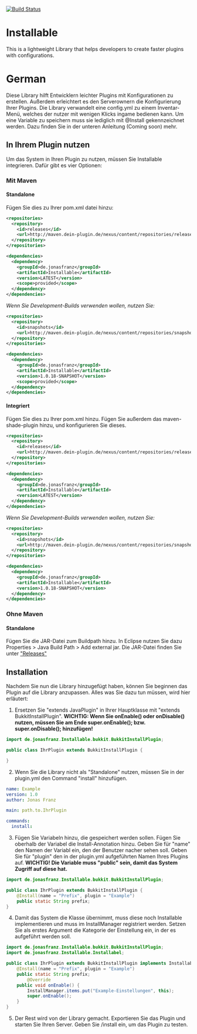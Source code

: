 [![Build Status](https://travis-ci.org/JonasFranzDEV/Installable.svg?branch=master)](https://travis-ci.org/JonasFranzDEV/Installable)
# Installable
This is a lightweight Library that helps developers to create faster plugins with configurations. 

# German
Diese Library hilft Entwicklern leichter Plugins mit Konfigurationen zu erstellen. Außerdem erleichtert es den Serverownern die Konfigurierung Ihrer Plugins. 
Die Library verwandelt eine config.yml zu einem Inventar-Menü, welches der nutzer mit wenigen Klicks ingame bedienen kann. Um eine Variable zu speichern muss sie lediglich mit @Install gekennzeichnet werden. Dazu finden Sie in der unteren Anleitung (Coming soon) mehr.
## In Ihrem Plugin nutzen
Um das System in Ihren Plugin zu nutzen, müssen Sie Installable integrieren. Dafür gibt es vier Optionen:
### Mit Maven
#### Standalone
Fügen Sie dies zu Ihrer pom.xml datei hinzu:
```xml
<repositories>
  <repository>
    <id>releases</id>
    <url>http://maven.dein-plugin.de/nexus/content/repositories/releases</url>
  </repository>
</repositories>

<dependencies>
  <dependency>
    <groupId>de.jonasfranz</groupId>
    <artifactId>Installable</artifactId>
    <version>LATEST</version>
    <scope>provided</scope>
  </dependency>
</dependencies>
```
*Wenn Sie Development-Builds verwenden wollen, nutzen Sie:*
```xml
<repositories>
  <repository>
    <id>snapshots</id>
    <url>http://maven.dein-plugin.de/nexus/content/repositories/snapshots</url>
  </repository>
</repositories>

<dependencies>
  <dependency>
    <groupId>de.jonasfranz</groupId>
    <artifactId>Installable</artifactId>
    <version>1.0.18-SNAPSHOT</version>
    <scope>provided</scope>
  </dependency>
</dependencies>
```
#### Integriert
Fügen Sie dies zu Ihrer pom.xml hinzu. Fügen Sie außerdem das maven-shade-plugin hinzu, und konfigurieren Sie dieses.
```xml
<repositories>
  <repository>
    <id>releases</id>
    <url>http://maven.dein-plugin.de/nexus/content/repositories/releases</url>
  </repository>
</repositories>

<dependencies>
  <dependency>
    <groupId>de.jonasfranz</groupId>
    <artifactId>Installable</artifactId>
    <version>LATEST</version>
  </dependency>
</dependencies>
```
*Wenn Sie Development-Builds verwenden wollen, nutzen Sie:*
```xml
<repositories>
  <repository>
    <id>snapshots</id>
    <url>http://maven.dein-plugin.de/nexus/content/repositories/snapshots</url>
  </repository>
</repositories>

<dependencies>
  <dependency>
    <groupId>de.jonasfranz</groupId>
    <artifactId>Installable</artifactId>
    <version>1.0.18-SNAPSHOT</version>
  </dependency>
</dependencies>
```
### Ohne Maven
#### Standalone
Fügen Sie die JAR-Datei zum Buildpath hinzu. In Eclipse nutzen Sie dazu Properties > Java Build Path > Add external jar.
Die JAR-Datei finden Sie unter ["Releases"](https://github.com/JonasFranzDEV/Installable/releases/latest/) 
## Installation
Nachdem Sie nun die Library hinzugefügt haben, können Sie beginnen das Plugin auf die Library anzupassen. Alles was Sie dazu tun müssen, wird hier erläutert:

1) Ersetzen Sie "extends JavaPlugin" in Ihrer Hauptklasse mit "extends BukkitInstallPlugin". **WICHTIG: Wenn Sie onEnable() oder onDisable() nutzen, müssen Sie am Ende super.onEnable(); bzw. super.onDisable(); hinzufügen!**
```java
import de.jonasfranz.Installable.bukkit.BukkitInstallPlugin;

public class IhrPlugin extends BukkitInstallPlugin {

}

```
2) Wenn Sie die Library nicht als "Standalone" nutzen, müssen Sie in der plugin.yml den Command "install" hinzufügen.
````yaml
name: Example
version: 1.0
author: Jonas Franz

main: path.to.IhrPlugin

commands:
  install:
````
3) Fügen Sie Variabeln hinzu, die gespeichert werden sollen. Fügen Sie oberhalb der Variabel die Install-Annotation hinzu. Geben Sie für "name" den Namen der Variabl ein, den der Benutzer nacher sehen soll. Geben Sie für "plugin" den in der plugin.yml aufgeführten Namen Ihres Plugins auf. **WICHTIG! Die Variable muss "public" sein, damit das System Zugriff auf diese hat.**
```java
import de.jonasfranz.Installable.bukkit.BukkitInstallPlugin;

public class IhrPlugin extends BukkitInstallPlugin {
	@Install(name = "Prefix", plugin = "Example")
	public static String prefix;
}

```
4) Damit das System die Klasse übernimmt, muss diese noch Installable implementieren und muss im InstallManager registriert werden. Setzen Sie als erstes Argument die Kategorie der Einstellung ein, in der es aufgeführt werden soll.
```java
import de.jonasfranz.Installable.bukkit.BukkitInstallPlugin;
import de.jonasfranz.Installable.Installabel;

public class IhrPlugin extends BukkitInstallPlugin implements Installabel{
	@Install(name = "Prefix", plugin = "Example")
	public static String prefix;
		@Override
	public void onEnable() {
		InstallManager.items.put("Example-Einstellungen", this);
		super.onEnable();
	}
}

```
5) Der Rest wird von der Library gemacht. Exportieren Sie das Plugin und starten Sie Ihren Server. Geben Sie /install ein, um das Plugin zu testen.

